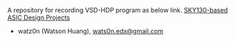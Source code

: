 A repository for recording VSD-HDP program as below link.
[SKY130-based ASIC Design Projects](https://www.vlsisystemdesign.com/hdp/)

- watz0n (Watson Huang), wats0n.edx@gmail.com